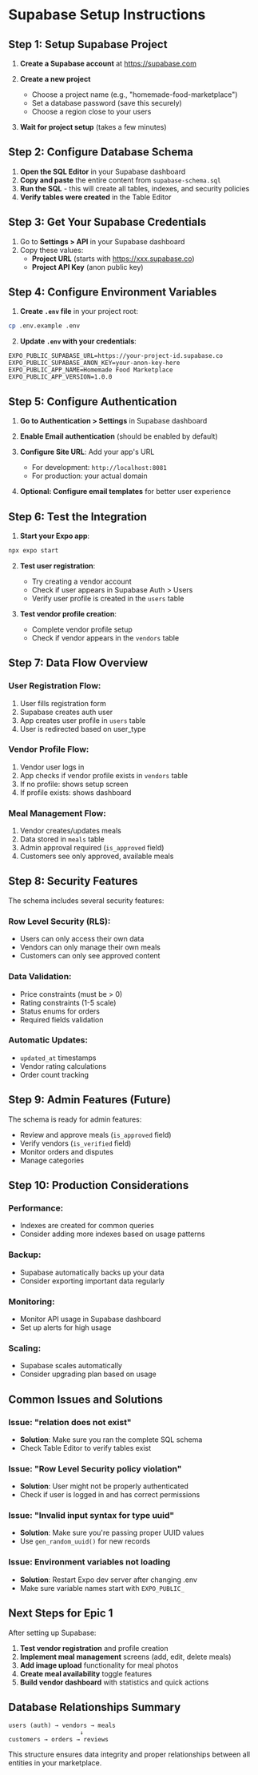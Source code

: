 # Supabase Setup Instructions

## Step 1: Setup Supabase Project

1. **Create a Supabase account** at https://supabase.com
2. **Create a new project**
   - Choose a project name (e.g., "homemade-food-marketplace")
   - Set a database password (save this securely)
   - Choose a region close to your users

3. **Wait for project setup** (takes a few minutes)

## Step 2: Configure Database Schema

1. **Open the SQL Editor** in your Supabase dashboard
2. **Copy and paste** the entire content from `supabase-schema.sql`
3. **Run the SQL** - this will create all tables, indexes, and security policies
4. **Verify tables were created** in the Table Editor

## Step 3: Get Your Supabase Credentials

1. Go to **Settings > API** in your Supabase dashboard
2. Copy these values:
   - **Project URL** (starts with https://xxx.supabase.co)
   - **Project API Key** (anon public key)

## Step 4: Configure Environment Variables

1. **Create `.env` file** in your project root:
```bash
cp .env.example .env
```

2. **Update `.env` with your credentials**:
```env
EXPO_PUBLIC_SUPABASE_URL=https://your-project-id.supabase.co
EXPO_PUBLIC_SUPABASE_ANON_KEY=your-anon-key-here
EXPO_PUBLIC_APP_NAME=Homemade Food Marketplace
EXPO_PUBLIC_APP_VERSION=1.0.0
```

## Step 5: Configure Authentication

1. **Go to Authentication > Settings** in Supabase dashboard
2. **Enable Email authentication** (should be enabled by default)
3. **Configure Site URL**: Add your app's URL
   - For development: `http://localhost:8081`
   - For production: your actual domain

4. **Optional: Configure email templates** for better user experience

## Step 6: Test the Integration

1. **Start your Expo app**:
```bash
npx expo start
```

2. **Test user registration**:
   - Try creating a vendor account
   - Check if user appears in Supabase Auth > Users
   - Verify user profile is created in the `users` table

3. **Test vendor profile creation**:
   - Complete vendor profile setup
   - Check if vendor appears in the `vendors` table

## Step 7: Data Flow Overview

### User Registration Flow:
1. User fills registration form
2. Supabase creates auth user
3. App creates user profile in `users` table
4. User is redirected based on user_type

### Vendor Profile Flow:
1. Vendor user logs in
2. App checks if vendor profile exists in `vendors` table
3. If no profile: shows setup screen
4. If profile exists: shows dashboard

### Meal Management Flow:
1. Vendor creates/updates meals
2. Data stored in `meals` table
3. Admin approval required (`is_approved` field)
4. Customers see only approved, available meals

## Step 8: Security Features

The schema includes several security features:

### Row Level Security (RLS):
- Users can only access their own data
- Vendors can only manage their own meals
- Customers can only see approved content

### Data Validation:
- Price constraints (must be > 0)
- Rating constraints (1-5 scale)
- Status enums for orders
- Required fields validation

### Automatic Updates:
- `updated_at` timestamps
- Vendor rating calculations
- Order count tracking

## Step 9: Admin Features (Future)

The schema is ready for admin features:
- Review and approve meals (`is_approved` field)
- Verify vendors (`is_verified` field)
- Monitor orders and disputes
- Manage categories

## Step 10: Production Considerations

### Performance:
- Indexes are created for common queries
- Consider adding more indexes based on usage patterns

### Backup:
- Supabase automatically backs up your data
- Consider exporting important data regularly

### Monitoring:
- Monitor API usage in Supabase dashboard
- Set up alerts for high usage

### Scaling:
- Supabase scales automatically
- Consider upgrading plan based on usage

## Common Issues and Solutions

### Issue: "relation does not exist"
- **Solution**: Make sure you ran the complete SQL schema
- Check Table Editor to verify tables exist

### Issue: "Row Level Security policy violation"
- **Solution**: User might not be properly authenticated
- Check if user is logged in and has correct permissions

### Issue: "Invalid input syntax for type uuid"
- **Solution**: Make sure you're passing proper UUID values
- Use `gen_random_uuid()` for new records

### Issue: Environment variables not loading
- **Solution**: Restart Expo dev server after changing .env
- Make sure variable names start with `EXPO_PUBLIC_`

## Next Steps for Epic 1

After setting up Supabase:

1. **Test vendor registration** and profile creation
2. **Implement meal management** screens (add, edit, delete meals)
3. **Add image upload** functionality for meal photos
4. **Create meal availability** toggle features
5. **Build vendor dashboard** with statistics and quick actions

## Database Relationships Summary

```
users (auth) → vendors → meals
                    ↓
customers → orders → reviews
```

This structure ensures data integrity and proper relationships between all entities in your marketplace.
